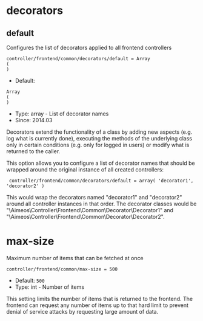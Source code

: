 
# decorators
## default

Configures the list of decorators applied to all frontend controllers

```
controller/frontend/common/decorators/default = Array
(
)
```

* Default: 
```
Array
(
)
```
* Type: array - List of decorator names
* Since: 2014.03

Decorators extend the functionality of a class by adding new aspects
(e.g. log what is currently done), executing the methods of the underlying
class only in certain conditions (e.g. only for logged in users) or
modify what is returned to the caller.

This option allows you to configure a list of decorator names that should
be wrapped around the original instance of all created controllers:

```
 controller/frontend/common/decorators/default = array( 'decorator1', 'decorator2' )
```

This would wrap the decorators named "decorator1" and "decorator2" around
all controller instances in that order. The decorator classes would be
"\Aimeos\Controller\Frontend\Common\Decorator\Decorator1" and
"\Aimeos\Controller\Frontend\Common\Decorator\Decorator2".


# max-size

Maximum number of items that can be fetched at once

```
controller/frontend/common/max-size = 500
```

* Default: `500`
* Type: int - Number of items

This setting limits the number of items that is returned to the frontend.
The frontend can request any number of items up to that hard limit to
prevent denial of service attacks by requesting large amount of data.
